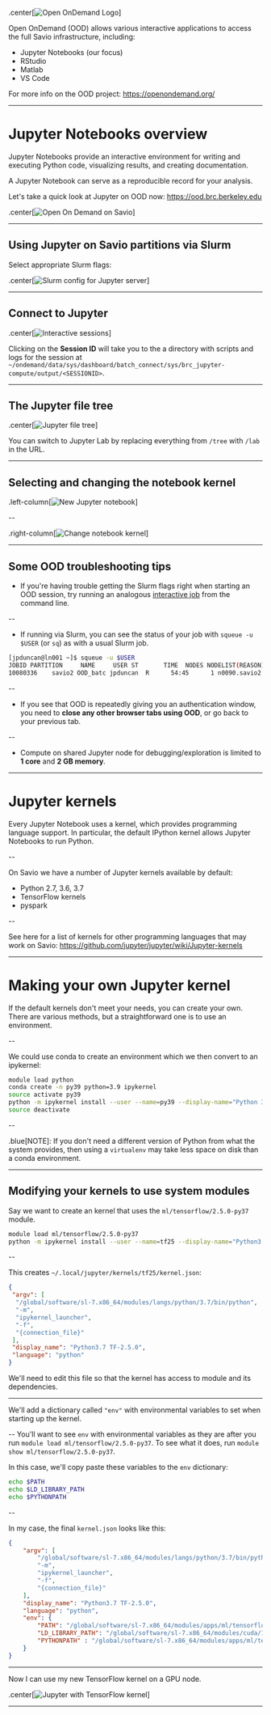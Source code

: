 .center[![Open OnDemand Logo](images/ood-logo.png)]

Open OnDemand (OOD) allows various interactive applications to access the full Savio infrastructure, including:

- Jupyter Notebooks (our focus)
- RStudio
- Matlab
- VS Code

For more info on the OOD project: https://openondemand.org/

---
# Jupyter Notebooks overview

Jupyter Notebooks provide an interactive environment for writing and executing
Python code, visualizing results, and creating documentation.

A Jupyter Notebook can serve as a reproducible record for your analysis.

Let's take a quick look at Jupyter on OOD now: https://ood.brc.berkeley.edu

.center[![Open On Demand on Savio](images/ood.png)]

---
## Using Jupyter on Savio partitions via Slurm

Select appropriate Slurm flags:

.center[![Slurm config for Jupyter server](images/jupyter-slurm.png)]

---
## Connect to Jupyter 

.center[![Interactive sessions](images/my-interactive-sessions.png)]

Clicking on the **Session ID** will take you to the a directory with scripts and logs for the session at `~/ondemand/data/sys/dashboard/batch_connect/sys/brc_jupyter-compute/output/<SESSIONID>`. 

---
## The Jupyter file tree

.center[![Jupyter file tree](images/jupyter-tree.png)]

You can switch to Jupyter Lab by replacing everything from `/tree` with `/lab` in the URL.

---
## Selecting and changing the notebook kernel

.left-column[![New Jupyter notebook](images/new-notebook.png)]

--

.right-column[![Change notebook kernel](images/change-kernel.png)]

---
## Some OOD troubleshooting tips

- If you're having trouble getting the Slurm flags right when starting an OOD session, try running an analogous [interactive job](https://docs-research-it.berkeley.edu/services/high-performance-computing/user-guide/running-your-jobs/submitting-jobs/#interactive-jobs) from the command line.

--

- If running via Slurm, you can see the status of your job with `squeue -u $USER` (or `sq`) as with a usual Slurm job.
```sh
[jpduncan@ln001 ~]$ squeue -u $USER
JOBID PARTITION     NAME     USER ST       TIME  NODES NODELIST(REASON) 
10080336    savio2 OOD_batc jpduncan  R      54:45      1 n0090.savio2
```

--

- If you see that OOD is repeatedly giving you an authentication window, you need to **close any other browser tabs using OOD**, or go back to your previous tab.

--

- Compute on shared Jupyter node for debugging/exploration is limited to **1 core** and **2 GB memory**.

---
# Jupyter kernels

Every Jupyter Notebook uses a kernel, which provides programming language
support. In particular, the default IPython kernel allows Jupyter Notebooks to
run Python.

--

On Savio we have a number of Jupyter kernels available by default:

- Python 2.7, 3.6, 3.7
- TensorFlow kernels
- pyspark

--

See here for a list of kernels for other programming languages that may work on
Savio: https://github.com/jupyter/jupyter/wiki/Jupyter-kernels

---
# Making your own Jupyter kernel

If the default kernels don't meet your needs, you can create your own. There are
various methods, but a straightforward one is to use an environment. 

--

We could use conda to create an environment which we then convert to an
ipykernel:

```sh
module load python
conda create -n py39 python=3.9 ipykernel
source activate py39
python -m ipykernel install --user --name=py39 --display-name="Python 3.9"
source deactivate
```

--

.blue[NOTE]: If you don't need a different version of Python from what the system provides, then using a `virtualenv` may take less space on disk than a conda environment.

---
## Modifying your kernels to use system modules

Say we want to create an kernel that uses the `ml/tensorflow/2.5.0-py37` module.

```sh
module load ml/tensorflow/2.5.0-py37
python -m ipykernel install --user --name=tf25 --display-name="Python3.7 TF2.5.0"
```

--

This creates `~/.local/jupyter/kernels/tf25/kernel.json`:

```json
{
 "argv": [
  "/global/software/sl-7.x86_64/modules/langs/python/3.7/bin/python",
  "-m",
  "ipykernel_launcher",
  "-f",
  "{connection_file}"
 ],
 "display_name": "Python3.7 TF-2.5.0",
 "language": "python"
}
```
We'll need to edit this file so that the kernel has access to module and its dependencies.

---

We'll add a dictionary called `"env"` with environmental variables to set when starting up the kernel. 

--
You'll want to see `env` with environmental variables as they are after you run `module load ml/tensorflow/2.5.0-py37`. To see what it does, run `module show ml/tensorflow/2.5.0-py37`. 

In this case, we'll copy paste these variables to the `env` dictionary:

```sh
echo $PATH
echo $LD_LIBRARY_PATH
echo $PYTHONPATH
```

--

In my case, the final `kernel.json` looks like this:
```json
{
    "argv": [
        "/global/software/sl-7.x86_64/modules/langs/python/3.7/bin/python",
        "-m",
        "ipykernel_launcher",
        "-f",
        "{connection_file}"
    ],
    "display_name": "Python3.7 TF-2.5.0",
    "language": "python",
    "env": {
        "PATH": "/global/software/sl-7.x86_64/modules/apps/ml/tensorflow/2.5.0-py37/bin:/global/software/sl-7.x86_64/modules/langs/cuda/11.2/bin:/global/software/sl-7.x86_64/modules/langs/python/3.7/bin:/global/software/sl-7.x86_64/modules/langs/python/3.7/condabin:/usr/local/bin:/usr/bin:/usr/local/sbin:/usr/sbin:/global/home/groups/allhands/bin:/global/home/users/jpduncan/bin",
        "LD_LIBRARY_PATH": "/global/software/sl-7.x86_64/modules/cuda/11.2/cudnn/8.1.1/lib64:/global/software/sl-7.x86_64/modules/langs/cuda/11.2/lib64/stubs:/global/software/sl-7.x86_64/modules/langs/cuda/11.2/lib64",
        "PYTHONPATH" : "/global/software/sl-7.x86_64/modules/apps/ml/tensorflow/2.5.0-py37/lib/python3.7/site-packages"
    }
}
```
---

Now I can use my new TensorFlow kernel on a GPU node.

.center[![Jupyter with TensorFlow kernel](images/jupyter-tf.png)]

---
